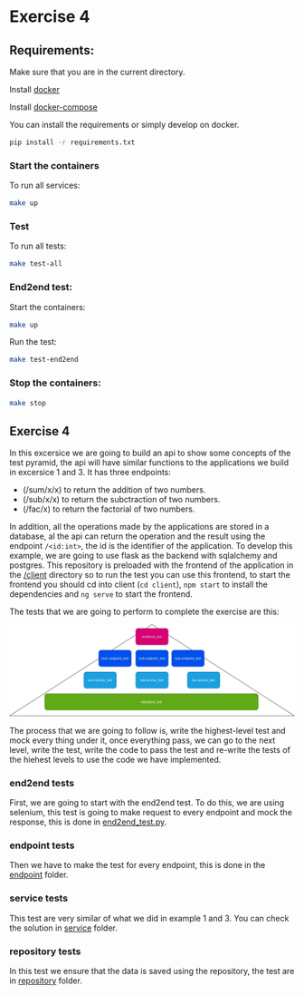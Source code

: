 # Exercise 4

## Requirements:

Make sure that you are in the current directory.

Install [docker](https://docs.docker.com/engine/install/)

Install [docker-compose](https://docs.docker.com/compose/install/)

You can install the requirements or simply develop on docker.
```sh
pip install -r requirements.txt

```
### Start the containers

To run all services:
```sh
make up
```
### Test

To run all tests:
```sh
make test-all
```

### End2end test:

Start the containers:

```sh
make up
```

Run the test:

```sh
make test-end2end
```
### Stop the containers:

```sh
make stop
```
## Exercise 4

In this excersice we are going to build an api to show some concepts of the test pyramid, the api will have similar functions to the applications we build in excersice 1 and 3. It has three endpoints:

- (/sum/x/x) to return the addition of two numbers.
- (/sub/x/x) to return the subctraction of two numbers.
- (/fac/x) to return the factorial of two numbers.

In addition, all the operations made by the applications are stored in a database, al the api can return the operation and the result using the endpoint ```/<id:int>```, the id is the identifier of the application.
To develop this example, we are going to use flask as the backend with sqlalchemy and postgres. This repository is preloaded with the frontend of the application in the [/client](./client) directory so to run the test you can use this frontend, to start the frontend you should cd into client (```cd client```), ```npm start``` to install the dependencies and ```ng serve``` to start the frontend.

The tests that we are going to perform to complete the exercise are this:

![Test](./../docs/static/images/test_4.jpg)

The process that we are going to follow is, write the highest-level test and mock every thing under it, once everything pass, we can go to the next level, write the test, write the code to pass the test and re-write the tests of the hiehest levels to use the code we have implemented.

### end2end tests

First, we are going to start with the end2end test. To do this, we are using selenium, this test is going to make request to every endpoint and mock the response, this is done in [end2end_test.py](api/test/end2end/end2end_test.py).

### endpoint tests

Then we have to make the test for every endpoint, this is done in the [endpoint](api/test/endpoints) folder.

### service tests

This test are very similar of what we did in example 1 and 3. You can check the solution in [service](api/test/services) folder.

### repository tests

In this test we ensure that the data is saved using the repository, the test are in [repository](api/test/repository) folder.

